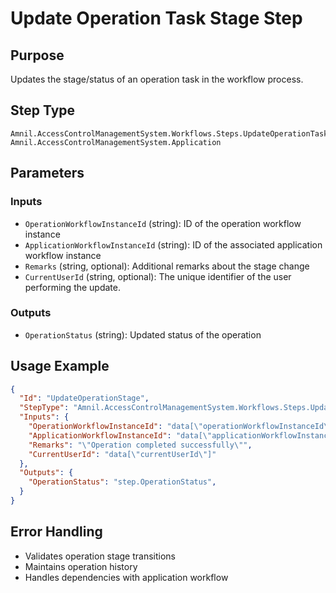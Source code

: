 # Update Operation Task Stage Step

## Purpose
Updates the stage/status of an operation task in the workflow process.

## Step Type
```
Amnil.AccessControlManagementSystem.Workflows.Steps.UpdateOperationTaskStageStep, Amnil.AccessControlManagementSystem.Application
```

## Parameters

### Inputs
- `OperationWorkflowInstanceId` (string): ID of the operation workflow instance
- `ApplicationWorkflowInstanceId` (string): ID of the associated application workflow instance
- `Remarks` (string, optional): Additional remarks about the stage change
- `CurrentUserId` (string, optional): The unique identifier of the user performing the update.

### Outputs
- `OperationStatus` (string): Updated status of the operation

## Usage Example

```json
{
  "Id": "UpdateOperationStage",
  "StepType": "Amnil.AccessControlManagementSystem.Workflows.Steps.UpdateOperationTaskStageStep, Amnil.AccessControlManagementSystem.Application",
  "Inputs": {
    "OperationWorkflowInstanceId": "data[\"operationWorkflowInstanceId\"]",
    "ApplicationWorkflowInstanceId": "data[\"applicationWorkflowInstanceId\"]",
    "Remarks": "\"Operation completed successfully\"",
    "CurrentUserId": "data[\"currentUserId\"]"
  },
  "Outputs": {
    "OperationStatus": "step.OperationStatus",
  }
}
```

## Error Handling
- Validates operation stage transitions
- Maintains operation history
- Handles dependencies with application workflow
